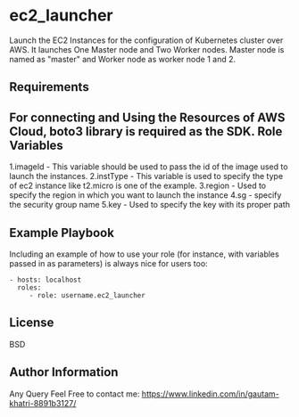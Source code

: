 ec2_launcher
=========

Launch the EC2 Instances for the configuration of Kubernetes cluster over AWS.
It launches One Master node and Two Worker nodes.
Master node is named as "master" and Worker node as worker node 1 and 2.

Requirements
------------

For connecting and Using the Resources of AWS Cloud, boto3 library is required as the SDK.
Role Variables
--------------

1.imageId - This variable should be used to pass the id of the image used to launch the instances.
2.instType - This variable is used to specify the type of ec2 instance like t2.micro is one of the example.
3.region - Used to specify the region in which you want to launch the instance
4.sg - specify the security group name
5.key - Used to specify the key with its proper path  

Example Playbook
----------------

Including an example of how to use your role (for instance, with variables passed in as parameters) is always nice for users too:

    - hosts: localhost
      roles:
         - role: username.ec2_launcher

License
-------

BSD

Author Information
------------------

Any Query Feel Free to contact me:
https://www.linkedin.com/in/gautam-khatri-8891b3127/
